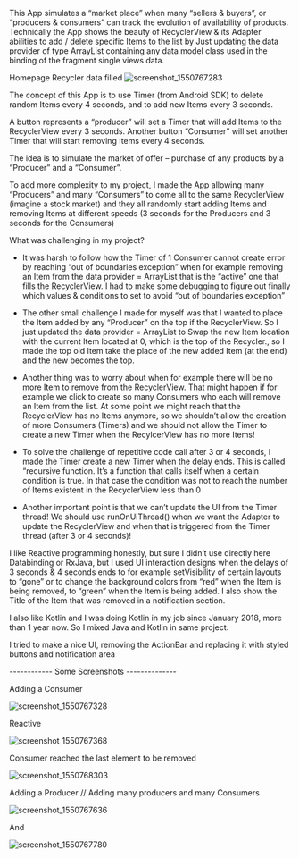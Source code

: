 This App simulates a “market place” when many “sellers & buyers”, or “producers & consumers” can track the evolution of availability of products. Technically the App shows the beauty of RecyclerView & its Adapter abilities to add / delete specific Items to the list by Just updating the data provider of type ArrayList containing any data model class used in the binding of the fragment single views data.

Homepage Recycler data filled
![screenshot_1550767283](https://user-images.githubusercontent.com/20923486/53185763-f089b500-35ff-11e9-8679-523631429fb3.png) 


The concept of this App is to use Timer (from Android SDK) to delete random Items every 4 seconds, and to add new Items every 3 seconds.

A button represents a “producer” will set a Timer that will add Items to the RecyclerView every 3 seconds. Another button “Consumer” will set another Timer that will start removing Items every 4 seconds. 

The idea is to simulate the market of offer – purchase of any products by a “Producer” and a “Consumer”.

To add more complexity to my project, I made the App allowing many “Producers” and many “Consumers” to come all to the same RecyclerView (imagine a stock market) and they all randomly start adding Items and removing Items at different speeds (3 seconds for the Producers and 3 seconds for the Consumers)

What was challenging in my project?

- It was harsh to follow how the Timer of 1 Consumer cannot create error by reaching “out of boundaries exception” when for example removing an Item from the data provider = ArrayList that is the “active” one that fills the RecyclerView. I had to make some debugging to figure out finally which values & conditions to set to avoid “out of boundaries exception”

- The other small challenge I made for myself was that I wanted to place the Item added by any “Producer” on the top if the RecyclerView. So I just updated the data provider = ArrayList to Swap the new Item location with the current Item located at 0, which is the top of the Recycler., so I made the top old Item take the place of the new added Item (at the end) and the new becomes the top.

- Another thing was to worry about when for example there will be no more Item to remove from the RecyclerView. That might happen if for example we click to create so many Consumers who each will remove an Item from the list. At some point we might reach that the RecyclerView has no Items anymore, so we shouldn’t allow the creation of more Consumers (Timers) and we should not allow the Timer to create a new Timer when the RecylcerView has no more Items!

- To solve the challenge of repetitive code call after 3 or 4 seconds, I made the Timer create a new Timer when the delay ends. This is called “recursive function. It’s a function that calls itself when a certain condition is true. In that case the condition was not to reach the number of Items existent in the RecyclerView less than 0 

- Another important point is that we can’t update the UI from the Timer thread! We should use runOnUiThread() when we want the Adapter to update the RecyclerView and when that is triggered from the Timer thread (after 3 or 4 seconds)!

I like Reactive programming honestly, but sure I didn’t use directly here Databinding or RxJava, but I used UI interaction designs when the delays of 3 seconds & 4 seconds ends to for example setVisibility of certain layouts to “gone” or to change the background colors from “red” when the Item is being removed, to “green” when the Item is being added. I also show the Title of the Item that was removed in a notification section.

I also like Kotlin and I was doing Kotlin in my job since January 2018, more than 1 year now. So I mixed Java and Kotlin in same project.

I tried to make a nice UI, removing the ActionBar and replacing it with styled buttons and notification area

------------ Some Screenshots --------------

Adding a Consumer

![screenshot_1550767328](https://user-images.githubusercontent.com/20923486/53185811-0c8d5680-3600-11e9-96fe-9a3e5c7f9dd5.png)

Reactive

![screenshot_1550767368](https://user-images.githubusercontent.com/20923486/53185837-2169ea00-3600-11e9-8b6d-d0615d2cc127.png) 


Consumer reached the last element to be removed

![screenshot_1550768303](https://user-images.githubusercontent.com/20923486/53186958-55dea580-3602-11e9-921d-6699514da57c.png) 

Adding a Producer // Adding many producers and many Consumers

![screenshot_1550767636](https://user-images.githubusercontent.com/20923486/53186191-ce446700-3600-11e9-804b-ddb68acdaef4.png) 

And

![screenshot_1550767780](https://user-images.githubusercontent.com/20923486/53186342-16fc2000-3601-11e9-8b68-18bb79d32527.png) 

